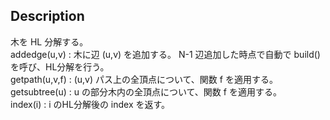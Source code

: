## Description
木を HL 分解する。  
addedge(u,v) : 木に辺 (u,v) を追加する。 N-1 辺追加した時点で自動で build() を呼び、HL分解を行う。    
getpath(u,v,f) : (u,v) パス上の全頂点について、関数 f を適用する。   
getsubtree(u) : u の部分木内の全頂点について、関数 f を適用する。  
index(i) : i のHL分解後の index を返す。  